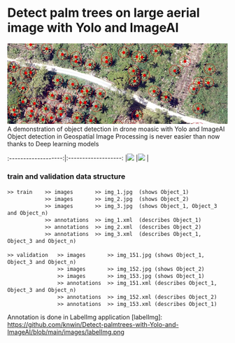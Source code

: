 # Detect palm trees on large aerial image with Yolo and ImageAI
![](https://github.com/knwin/Detect-palmtrees-with-Yolo-and-ImageAI/blob/main/images/palm_tree.JPG "Palm trees detected")
A demonstration of object detection in drone moasic with Yolo and ImageAI
Object detection in Geospatial Image Processing is never easier than now thanks to Deep learning models

:-------------------:|:-------------------:
|![][imageai_10]     |![][imageai_6]      |


[imageai_10]: https://github.com/knwin/Detect-palmtrees-with-Yolo-and-ImageAI/blob/main/images/imageai_10lines.PNG

[imageai_6]: https://github.com/knwin/Detect-palmtrees-with-Yolo-and-ImageAI/blob/main/images/imageai_6lines.PNG

### train and validation data structure
```
>> train    >> images       >> img_1.jpg  (shows Object_1)
            >> images       >> img_2.jpg  (shows Object_2)
            >> images       >> img_3.jpg  (shows Object_1, Object_3 and Object_n)
            >> annotations  >> img_1.xml  (describes Object_1)
            >> annotations  >> img_2.xml  (describes Object_2)
            >> annotations  >> img_3.xml  (describes Object_1, Object_3 and Object_n)
 
>> validation   >> images       >> img_151.jpg (shows Object_1, Object_3 and Object_n)
                >> images       >> img_152.jpg (shows Object_2)
                >> images       >> img_153.jpg (shows Object_1)
                >> annotations  >> img_151.xml (describes Object_1, Object_3 and Object_n)
                >> annotations  >> img_152.xml (describes Object_2)
                >> annotations  >> img_153.xml (describes Object_1)
```
Annotation is done in LabelImg application
[labelImg]: https://github.com/knwin/Detect-palmtrees-with-Yolo-and-ImageAI/blob/main/images/labelImg.png

[xml]: https://github.com/knwin/Detect-palmtrees-with-Yolo-and-ImageAI/blob/main/images/xml.PNG

[view_images]: https://github.com/knwin/Detect-palmtrees-with-Yolo-and-ImageAI/blob/main/images/view_images.PNG
